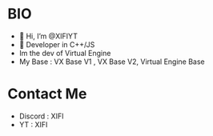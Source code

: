 # BIO
- 👋 Hi, I’m @XIFIYT
- 👀 Developer in C++/JS
- Im the dev of Virtual Engine
- My Base : VX Base V1 , VX Base V2, Virtual Engine Base 
# Contact Me
- Discord : XIFI
- YT : XIFI


<!---
XIFIYT/XIFIYT is a ✨ special ✨ repository because its `README.md` (this file) appears on your GitHub profile.
You can click the Preview link to take a look at your changes.
--->

